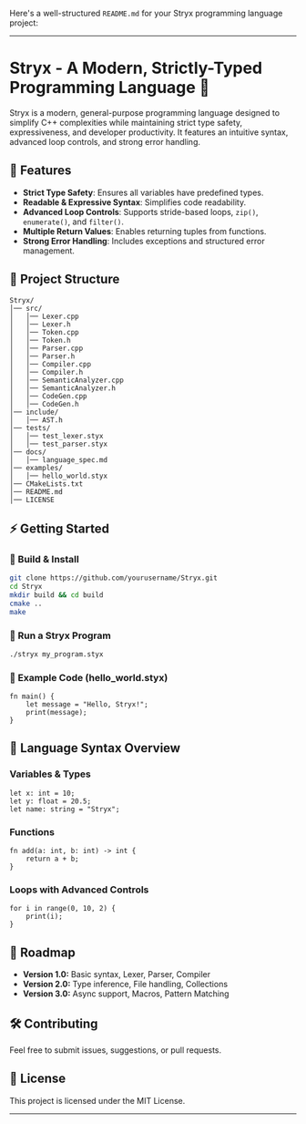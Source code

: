 Here's a well-structured `README.md` for your Stryx programming language project:

---

# **Stryx - A Modern, Strictly-Typed Programming Language** 🚀  

Stryx is a modern, general-purpose programming language designed to simplify C++ complexities while maintaining strict type safety, expressiveness, and developer productivity. It features an intuitive syntax, advanced loop controls, and strong error handling.

## **📌 Features**
- **Strict Type Safety**: Ensures all variables have predefined types.
- **Readable & Expressive Syntax**: Simplifies code readability.
- **Advanced Loop Controls**: Supports stride-based loops, `zip()`, `enumerate()`, and `filter()`.
- **Multiple Return Values**: Enables returning tuples from functions.
- **Strong Error Handling**: Includes exceptions and structured error management.

## **📂 Project Structure**
```
Stryx/
│── src/
│   │── Lexer.cpp
│   │── Lexer.h
│   │── Token.cpp
│   │── Token.h
│   │── Parser.cpp
│   │── Parser.h
│   │── Compiler.cpp
│   │── Compiler.h
│   │── SemanticAnalyzer.cpp
│   │── SemanticAnalyzer.h
│   │── CodeGen.cpp
│   │── CodeGen.h
│── include/
│   │── AST.h
│── tests/
│   │── test_lexer.styx
│   │── test_parser.styx
│── docs/
│   │── language_spec.md
│── examples/
│   │── hello_world.styx
│── CMakeLists.txt
│── README.md
│── LICENSE
```

## **⚡ Getting Started**
### **🔹 Build & Install**
```sh
git clone https://github.com/yourusername/Stryx.git
cd Stryx
mkdir build && cd build
cmake ..
make
```

### **🔹 Run a Stryx Program**
```sh
./stryx my_program.styx
```

### **🔹 Example Code (hello_world.styx)**
```stryx
fn main() {
    let message = "Hello, Stryx!";
    print(message);
}
```

## **📜 Language Syntax Overview**
### **Variables & Types**
```stryx
let x: int = 10;
let y: float = 20.5;
let name: string = "Stryx";
```

### **Functions**
```stryx
fn add(a: int, b: int) -> int {
    return a + b;
}
```

### **Loops with Advanced Controls**
```stryx
for i in range(0, 10, 2) {
    print(i);
}
```

## **🚧 Roadmap**
- **Version 1.0:** Basic syntax, Lexer, Parser, Compiler
- **Version 2.0:** Type inference, File handling, Collections
- **Version 3.0:** Async support, Macros, Pattern Matching

## **🛠 Contributing**
Feel free to submit issues, suggestions, or pull requests.

## **📄 License**
This project is licensed under the MIT License.

---